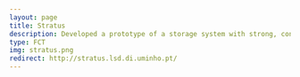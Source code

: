 ```yaml
---
layout: page
title: Stratus
description: Developed a prototype of a storage system with strong, conflict-free coherence capable of running on massive computational infrastructures with distributed storage capabilities.
type: FCT
img: stratus.png
redirect: http://stratus.lsd.di.uminho.pt/
---
```

